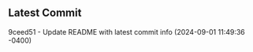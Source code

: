 
## Latest Commit
9ceed51 - Update README with latest commit info (2024-09-01 11:49:36 -0400) <Yunxi-Zhou>
